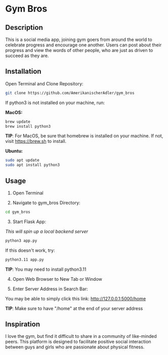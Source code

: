 # Gym Bros

## Description

This is a social media app, joining gym goers from around the world to celebrate progress and encourage one another. Users can post about their progress and view the words of other people, who are just as driven to succeed as they are.

## Installation

Open Terminal and Clone Repository:

```bash
git clone https://github.com/AmerikanischerAdler/gym_bros
```

If python3 is not installed on your machine, run:

**MacOS:**

```bash
brew update 
brew install python3
``` 

**TIP**: For MacOS, be sure that homebrew is installed on your machine. If not, visit https://brew.sh to install.

**Ubuntu:**

```bash
sudo apt update 
sudo apt install python3
```

## Usage

1) Open Terminal

2) Navigate to gym_bros Directory:

```bash
cd gym_bros
```

3) Start Flask App:

*This will spin up a local backend server*

```bash
python3 app.py
```

If this doesn't work, try:

```bash
python3.11 app.py
```

**TIP**: You may need to install python3.11

4) Open Web Browser to New Tab or Window

5) Enter Server Address in Search Bar:

You may be able to simply click this link: http://127.0.0.1:5000/home

**TIP**: Make sure to have "/home" at the end of your server address

## Inspiration

I love the gym, but find it difficult to share in a community of like-minded peers. This platform is designed to facilitate positive social interaction between guys and girls who are passionate about physical fitness.

